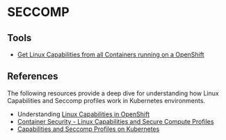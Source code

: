 # SECCOMP


## Tools

- [Get Linux Capabilities from all Containers running on a OpenShift](https://github.com/mvazquezc/get-ocp-cluster-pods-capabilities)

## References

The following resources provide a deep dive for understanding how Linux Capabilities and Seccomp profiles work in Kubernetes environments.

- Understanding [Linux Capabilities in OpenShift](https://www.openshift.com/blog/linux-capabilities-in-openshift)
- [Container Security - Linux Capabilities and Secure Compute Profiles](https://linuxera.org/container-security-capabilities-seccomp/)
- [Capabilities and Seccomp Profiles on Kubernetes](https://linuxera.org/capabilities-seccomp-kubernetes/)

